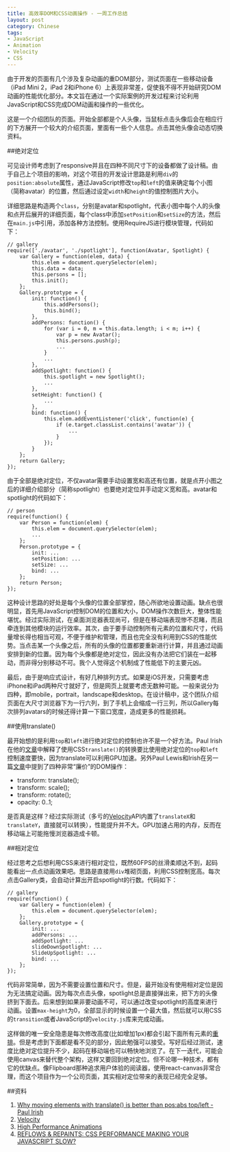 ```yaml
---
title: 高效率DOM和CSS动画操作 - 一周工作总结
layout: post
category: Chinese
tags:
- JavaScript
- Animation
- Velocity
- CSS
---
```


由于开发的页面有几个涉及复杂动画的重DOM部分，测试页面在一些移动设备（iPad Mini 2，iPad 2和iPhone 6）上表现非常差，促使我不得不开始研究DOM动画的性能优化部分。本文旨在通过一个实际案例的开发过程来讨论利用JavaScript和CSS完成DOM动画和操作的一些优化。

这是一个介绍团队的页面。开始全部都是个人头像，当鼠标点击头像后会在相应行的下方展开一个较大的介绍页面，里面有一些个人信息。点击其他头像会动态切换资料。

##绝对定位

可见设计师考虑到了responsive并且在四种不同尺寸下的设备都做了设计稿。由于自己上个项目的影响，对这个项目的开发设计思路是利用`div`的`position:absolute`属性，通过JavaScript修改`top`和`left`的值来确定每个小图（简称avatar）的位置，然后通过设定`width`和`height`的值控制图片大小。

详细思路是构造两个`class`，分别是avatar和spotlight，代表小图中每个人的头像和点开后展开的详细页面，每个class中添加`setPosition`和`setSize`的方法，然后在`main.js`中引用，添加各种方法控制。使用RequireJS进行模块管理，代码如下：

```
// gallery
require(['./avatar', './spotlight'], function(Avatar, Spotlight) {
	var Gallery = function(elem, data) {
		this.elem = document.querySelector(elem);
		this.data = data;
		this.persons = [];
		this.init();
	};
	Gallery.prototype = {
		init: function() {
			this.addPersons();
			this.bind();
		},
		addPersons: function() {
			for (var i = 0, m = this.data.length; i < m; i++) {
				var p = new Avatar();
				this.persons.push(p);
				...
			}
			...
		},
		addSpotlight: function() {
			this.spotlight = new Spotlight();
			...
		},
		setHeight: function() {
			...
		},
		bind: function() {
			this.elem.addEventListener('click', function(e) {
				if (e.target.classList.contains('avatar')) {
					...
				}
			});
		}
	};
	return Gallery;
});
```

由于全部是绝对定位，不仅avatar需要手动设置宽和高还有位置，就是点开小图之后的详细介绍部分（简称spotlight）也要绝对定位并手动定义宽和高。avatar和spotlight的代码如下：

```
// person
require(function() {
	var Person = function(elem) {
		this.elem = document.querySelector(elem);
		...
	};
	Person.prototype = {
		init: ...
		setPosition: ...
		setSize: ...
		bind: ...
	};
	return Person;
});
```

这种设计思路的好处是每个头像的位置全部掌控，随心所欲地设置动画。缺点也很明显，首先用JavaScript控制DOM的位置和大小，DOM操作次数巨大，整体性能堪忧。经过实际测试，在桌面浏览器表现尚可，但是在移动端表现惨不忍睹，而且牵连到其他模块的运行效率。其次，由于要手动控制所有元素的位置和尺寸，代码量增长得也相当可观，不便于维护和管理，而且也完全没有利用到CSS的性能优势。当点击某一个头像之后，所有的头像的位置都要重新进行计算，并且通过动画安排到新的位置。因为每个头像都是绝对定位，因此没有办法把它们装在一起移动，而非得分别移动不可。我个人觉得这个机制成了性能低下的主要元凶。

最后，由于是响应式设计，有好几种排列方式。如果是iOS开发，只需要考虑iPhone和iPad两种尺寸就好了，但是网页上就要考虑无数种可能。一般来说分为四种，即mobile，portrait，landscape和desktop。在设计稿中，这个团队介绍页面在大尺寸浏览器下为一行六列，到了手机上会缩成一行三列，所以Gallery每次排列avatars的时候还得计算一下窗口宽度，造成更多的性能损耗。

##使用translate()

最开始想的是利用`top`和`left`进行绝对定位的控制也许不是一个好方法。Paul Irish在他的[文章][1]中解释了使用CSS`translate()`的转换要比使用绝对定位的`top`和`left`控制速度要快，因为translate可以利用GPU加速。另外Paul Lewis和Irish在另一篇[文章][3]中提到了四种非常“廉价”的DOM操作：

- transform: translate();
- transform: scale();
- transform: rotate();
- opacity: 0..1;

是否真是这样？经过实际测试（多亏的[Velocity][2]API内置了`translateX`和`translateY`，直接就可以转换），性能提升并不大。GPU加速占用的内存，反而在移动端上可能拖慢浏览器造成卡顿。

##相对定位

经过思考之后想利用CSS来进行相对定位，既然60FPS的丝滑柔顺达不到，起码能看出一点点动画效果吧。思路是直接用`div`堆砌页面，利用CSS控制宽高。每次点击Gallery类，会自动计算出开启spotlight的行数。代码如下：

```
// gallery
require(function() {
	var Gallery = function(elem) {
		this.elem = document.querySelector(elem);
	};
	Gallery.prototype = {
		init: ...
		addPersons: ...
		addSpotlight: ...
		slideDownSpotlight: ...
		SlideUpSpotlight: ...
		bind: ...
	};
});
```

代码非常简单，因为不需要设置位置和尺寸。但是，最开始没有使用相对定位是因为无法搞定动画。因为每次点击头像，spotlight总是直接弹出来，把下方的头像挤到下面去。后来想到如果非要动画不可，可以通过改变spotlight的高度来进行动画。设置`max-height`为0，全部显示的时候设置一个最大值，然后就可以用CSS的`transition`或者JavaScript的`velocity.js`库来完成动画。

这样做的唯一安全隐患是每次修改高度(比如增加1px)都会引起下面所有元素的[重排][4]。但是考虑到下面都是看不见的部分，因此勉强可以接受。写好后经过测试，速度比绝对定位提升不少，起码在移动端也可以畅快地浏览了。在下一迭代，可能会使用canvas来替代整个架构，这样又要回到绝对定位。但不论哪一种技术，都有它的优缺点。像Flipboard那种追求用户体验的阅读器，使用react-canvas非常合理，而这个项目作为一个公司页面，其实相对定位带来的表现已经完全足够。

##资料

1. [Why moving elements with translate() is better than pos:abs top/left - Paul Irish][1]
2. [Velocity][2]
3. [High Performance Animations][3]
4. [REFLOWS & REPAINTS: CSS PERFORMANCE MAKING YOUR JAVASCRIPT SLOW?][4]

[1]:http://www.paulirish.com/2012/why-moving-elements-with-translate-is-better-than-posabs-topleft/
[2]:http://julian.com/research/velocity/
[3]:http://www.html5rocks.com/en/tutorials/speed/high-performance-animations/
[4]:http://www.stubbornella.org/content/2009/03/27/reflows-repaints-css-performance-making-your-javascript-slow/